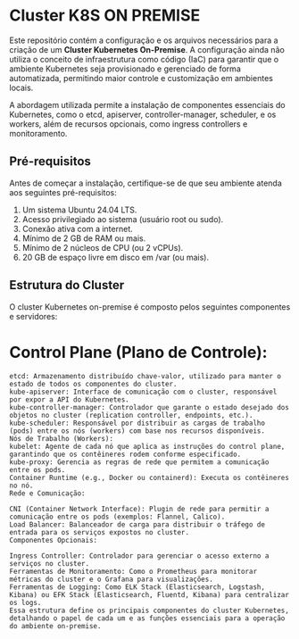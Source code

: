 # Cluster K8S ON PREMISE

Este repositório contém a configuração e os arquivos necessários para a criação de um **Cluster Kubernetes On-Premise**. A configuração ainda não utiliza o conceito de infraestrutura como código (IaC) para garantir que o ambiente Kubernetes seja provisionado e gerenciado de forma automatizada, permitindo maior controle e customização em ambientes locais.

A abordagem utilizada permite a instalação de componentes essenciais do Kubernetes, como o etcd, apiserver, controller-manager, scheduler, e os workers, além de recursos opcionais, como ingress controllers e monitoramento.

## Pré-requisitos

Antes de começar a instalação, certifique-se de que seu ambiente atenda aos seguintes pré-requisitos:

1. Um sistema Ubuntu 24.04 LTS.
2. Acesso privilegiado ao sistema (usuário root ou sudo).
3. Conexão ativa com a internet.
4. Mínimo de 2 GB de RAM ou mais.
5. Mínimo de 2 núcleos de CPU (ou 2 vCPUs).
6. 20 GB de espaço livre em disco em /var (ou mais).

## Estrutura do Cluster
O cluster Kubernetes on-premise é composto pelos seguintes componentes e servidores:

# Control Plane (Plano de Controle):

```
etcd: Armazenamento distribuído chave-valor, utilizado para manter o estado de todos os componentes do cluster.
kube-apiserver: Interface de comunicação com o cluster, responsável por expor a API do Kubernetes.
kube-controller-manager: Controlador que garante o estado desejado dos objetos no cluster (replication controller, endpoints, etc.).
kube-scheduler: Responsável por distribuir as cargas de trabalho (pods) entre os nós (workers) com base nos recursos disponíveis.
Nós de Trabalho (Workers):
kubelet: Agente de cada nó que aplica as instruções do control plane, garantindo que os contêineres rodem conforme especificado.
kube-proxy: Gerencia as regras de rede que permitem a comunicação entre os pods.
Container Runtime (e.g., Docker ou containerd): Executa os contêineres no nó.
Rede e Comunicação:

CNI (Container Network Interface): Plugin de rede para permitir a comunicação entre os pods (exemplos: Flannel, Calico).
Load Balancer: Balanceador de carga para distribuir o tráfego de entrada para os serviços expostos no cluster.
Componentes Opcionais:

Ingress Controller: Controlador para gerenciar o acesso externo a serviços no cluster.
Ferramentas de Monitoramento: Como o Prometheus para monitorar métricas do cluster e o Grafana para visualizações.
Ferramentas de Logging: Como ELK Stack (Elasticsearch, Logstash, Kibana) ou EFK Stack (Elasticsearch, Fluentd, Kibana) para centralizar os logs.
Essa estrutura define os principais componentes do cluster Kubernetes, detalhando o papel de cada um e as funções essenciais para a operação do ambiente on-premise.
```


